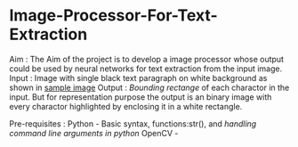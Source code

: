 # Image-Processor-For-Text-Extraction
Aim : The Aim of the project is to develop a image processor whose output could be used by neural networks for text extraction from the input image.
Input : Image with single black text paragraph on white background as shown in [sample image](sample_image.jpg)
Output : *Bounding rectange* of each charactor in the input. But for representation purpose the output is an binary image with every charactor highlighted by enclosing it in a white rectangle.

Pre-requisites :
	Python - Basic syntax, functions:str(),  and *handling command line arguments in python*
	OpenCV -  	
	
